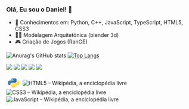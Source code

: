 ### Olá, Eu sou o Daniel! 👋

- 🌱 Conhecimentos em: Python, C++, JavaScript, TypeScript, HTML5, CSS3
- 👨‍💻 Modelagem Arquitetônica (blender 3d)
- 🎮 Criação de Jogos (RanGE)


![Anurag's GitHub stats](https://github-readme-stats.vercel.app/api?username=DanielSilvaBA&show_icons=true&theme=radical)
[![Top Langs](https://github-readme-stats.vercel.app/api/top-langs/?username=DanielSilvaBA&langs_count=8)](https://github.com/anuraghazra/github-readme-stats)


<div> 
  <a href="https://www.youtube.com/@CompanyBR" target="_blank"><img src="https://img.shields.io/badge/YouTube-FF0000?style=for-the-badge&logo=youtube&logoColor=white" target="_blank"></a>
  <a href="https://www.instagram.com/dsantosgames20" target="_blank"><img src="https://img.shields.io/badge/-Instagram-%23E4405F?style=for-the-badge&logo=instagram&logoColor=white" target="_blank"></a>
 <a href="https://discord.gg/TfXRqtRPcT" target="_blank"><img src="https://img.shields.io/badge/Discord-7289DA?style=for-the-badge&logo=discord&logoColor=white" target="_blank"></a> 
  <a href = "mailto:dsantosgames20@gmail.com"><img src="https://img.shields.io/badge/-Gmail-%23333?style=for-the-badge&logo=gmail&logoColor=white" target="_blank"></a>
  <a href="https://www.linkedin.com/in/daniel-santos-7826051b4/" target="_blank"><img src="https://img.shields.io/badge/-LinkedIn-%230077B5?style=for-the-badge&logo=linkedin&logoColor=white" target="_blank"></a> 
</div>



<div style="display: inline_block margin-left:40px"><br>
  <img align="center" alt="Rafa-Python" height="30" width="40" src="https://raw.githubusercontent.com/devicons/devicon/master/icons/python/python-original.svg">
  <img align="center" height="40" width="40" src="https://upload.wikimedia.org/wikipedia/commons/thumb/6/61/HTML5_logo_and_wordmark.svg/800px-HTML5_logo_and_wordmark.svg.png" alt="HTML5 – Wikipédia, a enciclopédia livre">
  <img align="center" height="40" width="35" src="https://upload.wikimedia.org/wikipedia/commons/thumb/d/d5/CSS3_logo_and_wordmark.svg/1452px-CSS3_logo_and_wordmark.svg.png" alt="CSS3 – Wikipédia, a enciclopédia livre">
  <img align="center" height="40" width="35" src="https://upload.wikimedia.org/wikipedia/commons/thumb/6/6a/JavaScript-logo.png/800px-JavaScript-logo.png" alt="JavaScript – Wikipédia, a enciclopédia livre">
</div>
